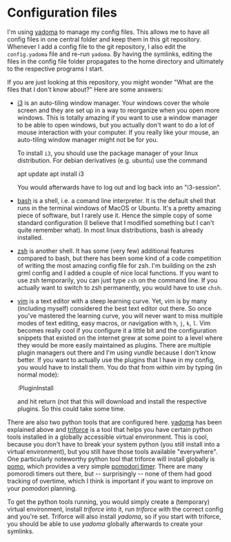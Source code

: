 # Configuration files

I'm using [yadoma](https://pypi.python.org/pypi/yadoma/) to manage my config
files. This allows me to have all config files in one central folder and keep
them in this git repository. Whenever I add a config file to the git
repository, I also edit the `config.yadoma` file and re-run `yadoma`. By having
the symlinks, editing the files in the config file folder propagates to the
home directory and ultimately to the respective programs I start.

If you are just looking at this repository, you might wonder "What are the files
that I don't know about?" Here are some answers:

- [i3](https://i3wm.org/) is an auto-tiling window manager. Your windows cover
  the whole screen and they are set up in a way to reorganize when you open
  more windows. This is totally amazing if you want to use a window manager to
  be able to open windows, but you actually don't want to do a lot of mouse
  interaction with your computer. If you really like your mouse, an auto-tiling
  window manager might not be for you.

  To install `i3`, you should use the package manager of your linux
  distribution. For debian derivatives (e.g. ubuntu) use the command

    apt update
    apt install i3

  You would afterwards have to log out and log back into an "i3-session".

- [bash](https://www.gnu.org/software/bash/) is a shell, i.e. a comand line
  interpreter. It is the default shell that runs in the terminal windows of
  MacOS or Ubuntu. It's a pretty amazing piece of software, but I rarely use it.
  Hence the simple copy of some standard configuration (I believe that I modified
  something but I can't quite remember what). In most linux distributions,
  bash is already installed.

- [zsh](http://www.zsh.org/) is another shell. It has some (very few) additional
  features compared to bash, but there has been some kind of a code competition
  of writing the most amazing config file for zsh. I'm building on the zsh grml
  config and I added a couple of nice local functions. If you want to use zsh
  temporarily, you can just type `zsh` on the command line. If you actually
  want to switch to zsh permanently, you would have to use `chsh`.
- [vim](http://www.vim.org/) is a text editor with a steep learning curve. Yet,
  vim is by many (including myself) considered the best text editor out there.
  So once you've mastered the learning curve, you will never want to miss
  multiple modes of text editing, easy macros, or navigation with `h`, `j`, `k`,
  `l`. Vim becomes really cool if you configure it a little bit and the
  configuration snippets that existed on the internet grew at some point to a
  level where they would be more easily maintained as plugins. There are
  multiple plugin managers out there and I'm using *vundle* because I don't know
  better. If you want to actually use the plugins that I have in my config, you
  would have to install them. You do that from within *vim* by typing (in normal mode):

    :PluginInstall

  and hit return (not that this will download and install the respective
  plugins. So this could take some time.

There are also two python tools that are configured here.
[yadoma](https://pypi.python.org/pypi/yadoma/) has been explained above and
[triforce](https://pypi.python.org/pypi/triforce) is a tool that helps you have
certain python tools installed in a globally accessible virtual environment.
This is cool, because you don't have to break your system python (you still
install into a virtual environment), but you still have those tools available
"everywhere". One particularly noteworthy python tool that triforce will
install globally is
[pomo](https://github.com/igordertigor/pom://github.com/igordertigor/pomo),
which provides a very simple [pomodori
timer](https://en.wikipedia.org/wiki/Pomodoro_Technique). There are many
pomorodi timers out there, but -- surprisingly -- none of them had good
tracking of overtime, which I think is important if you want to improve on your
pomodori planning.

To get the python tools running, you would simply create a (temporary)
virtual environment, install *triforce* into it, run *triforce* with the
correct config and you're set. Triforce will also install *yadoma*, so if
you start with triforce, you should be able to use *yadoma* globally
afterwards to create your symlinks.
